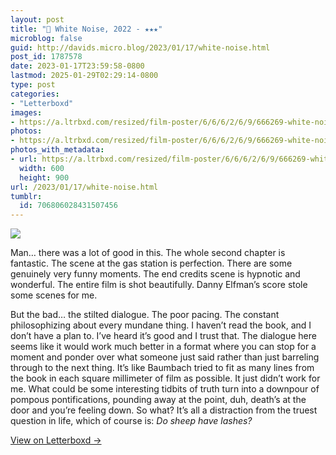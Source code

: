 ```yaml
---
layout: post
title: "🍿 White Noise, 2022 - ★★★"
microblog: false
guid: http://davids.micro.blog/2023/01/17/white-noise.html
post_id: 1787578
date: 2023-01-17T23:59:58-0800
lastmod: 2025-01-29T02:29:14-0800
type: post
categories:
- "Letterboxd"
images:
- https://a.ltrbxd.com/resized/film-poster/6/6/6/2/6/9/666269-white-noise-0-600-0-900-crop.jpg?v=26c36ea2f6
photos:
- https://a.ltrbxd.com/resized/film-poster/6/6/6/2/6/9/666269-white-noise-0-600-0-900-crop.jpg?v=26c36ea2f6
photos_with_metadata:
- url: https://a.ltrbxd.com/resized/film-poster/6/6/6/2/6/9/666269-white-noise-0-600-0-900-crop.jpg?v=26c36ea2f6
  width: 600
  height: 900
url: /2023/01/17/white-noise.html
tumblr:
  id: 706806028431507456
---
```

 <p><img src="https://a.ltrbxd.com/resized/film-poster/6/6/6/2/6/9/666269-white-noise-0-600-0-900-crop.jpg?v=26c36ea2f6"/></p> <p>Man… there was a lot of good in this. The whole second chapter is fantastic. The scene at the gas station is perfection. There are some genuinely very funny moments. The end credits scene is hypnotic and wonderful. The entire film is shot beautifully. Danny Elfman’s score stole some scenes for me.</p><p>But the bad… the stilted dialogue. The poor pacing. The constant philosophizing about every mundane thing. I haven’t read the book, and I don’t have a plan to. I’ve heard it’s good and I trust that. The dialogue here seems like it would work much better in a format where you can stop for a moment and ponder over what someone just said rather than just barreling through to the next thing. It’s like Baumbach tried to fit as many lines from the book in each square millimeter of film as possible. It just didn’t work for me. What could be some interesting tidbits of truth turn into a downpour of pompous pontifications, pounding away at the point, duh, death’s at the door and you’re feeling down. So what? It’s all a distraction from the truest question in life, which of course is: <i>Do sheep have lashes?</i></p> 
<p><a href="https://letterboxd.com/theschlaepfer/film/white-noise-2022/">View on Letterboxd →</a></p>
